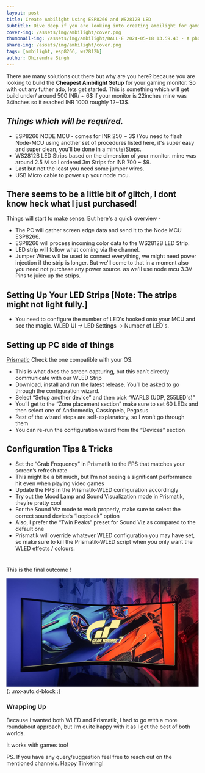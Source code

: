 ```yaml
---
layout: post
title: Create Ambilight Using ESP8266 and WS2812B LED
subtitle: Dive deep if you are looking into creating ambilight for gaming setup
cover-img: /assets/img/ambilight/cover.png
thumbnail-img: /assets/img/ambilight/DALL·E 2024-05-18 13.59.43 - A photorealistic image of an ESP8266 NodeMCU. The board is shown up close, highlighting its components and connections. The background is a clean, whi.webp
share-img: /assets/img/ambilight/cover.png
tags: [ambilight, esp8266, ws2812b]
author: Dhirendra Singh
---
```

<!-- Introduction -->
There are many solutions out there but why are you here? because you are looking to build the **Cheapest Ambilight Setup** for your gaming monitor.
So with out any futher ado, lets get started.
This is something which will get build under/ around 500 INR/ ~ 6$ if your monitor is 22inches mine was 34inches so it reached INR 1000  roughly 12~13$.

## _**Things which will be required.**_

* ESP8266 NODE MCU - comes for INR 250 ~ 3$ (You need to flash Node-MCU using another set of procedures listed here, it's super easy and super clean, you'll be done in a minute)[Steps](https://tynick.com/blog/11-03-2019/getting-started-with-wled-on-esp8266/).
* WS2812B LED Strips based on the dimension of your monitor. mine was around 2.5 M so I ordered 3m Strips for INR 700 ~ $9.
* Last but not the least you need some jumper wires.
* USB Micro cable to power up your node mcu.

## There seems to be a little bit of glitch, I dont know heck what I just purchased!

Things will start to make sense. But here's a quick overview -
 * The PC will gather screen edge data and send it to the Node MCU ESP8266.
 * ESP8266 will process incoming color data to the WS2812B LED Strip.
 * LED strip will follow what coming via the channel.
 * Jumper Wires will be used to connect everything, we might need power injection if the strip is longer. But we'll come to that in a moment also you need not purchase any power source. as we'll use node mcu 3.3V Pins to juice up the strips.

## Setting Up Your LED Strips [Note: The strips might not light fully.]

 * You need to configure the number of LED's hooked onto your MCU and see the magic.
 WLED UI -> LED Settings -> Number of LED's.

## Setting up PC side of things

 [Prismatic](https://github.com/psieg/Lightpack/releases) Check the one compatible with your OS.
 * This is what does the screen capturing, but this can’t directly communicate with our WLED Strip
 * Download, install and run the latest release. You’ll be asked to go through the configuration wizard.
 * Select “Setup another device” and then pick “WARLS (UDP, 255LED's)”
 * You’ll get to the “Zone placement section” make sure to set 60 LEDs and then select one of Andromedia, Cassiopeia, Pegasus
 * Rest of the wizard steps are self-explanatory, so I won’t go through them
 * You can re-run the configuration wizard from the “Devices” section

## Configuration Tips & Tricks

 * Set the “Grab Frequency” in Prismatik to the FPS that matches your screen’s refresh rate
 * This might be a bit much, but I’m not seeing a significant performance hit even when playing video games
 * Update the FPS in the Prismatik-WLED configuration accordingly
 * Try out the Mood Lamp and Sound Visualization mode in Prismatik, they’re pretty cool
 * For the Sound Viz mode to work properly, make sure to select the correct sound device’s “loopback” option
 * Also, I prefer the “Twin Peaks” preset for Sound Viz as compared to the default one
 * Prismatik will override whatever WLED configuration you may have set, so make sure to kill the Prismatik-WLED script when you only want the WLED effects / colours.

#
This is the final outcome !

![Ambilight Setup Using ESP8266 powered with WLED Project and WS2812B LED](/assets/img/ambilight/results.jpg){: .mx-auto.d-block :}

### Wrapping Up

Because I wanted both WLED and Prismatik, I had to go with a more roundabout approach, but I’m quite happy with it as I get the best of both worlds.

It works with games too!

PS. If you have any query/suggestion feel free to reach out on the mentioned channels.
Happy Tinkering!